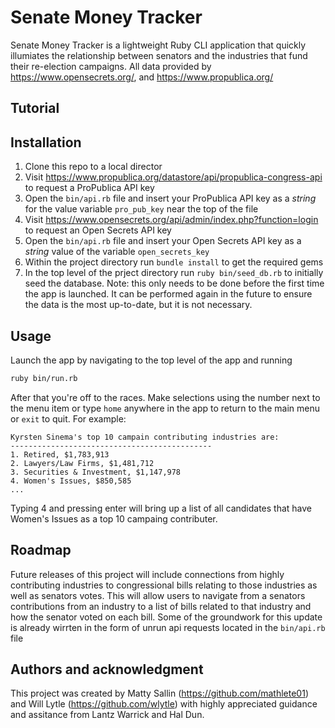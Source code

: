 # Senate Money Tracker

Senate Money Tracker is a lightweight Ruby CLI application that quickly illumiates the relationship between senators and the industries that fund their re-election campaigns. All data provided by https://www.opensecrets.org/, and https://www.propublica.org/

## Tutorial

## Installation

1. Clone this repo to a local director
2. Visit https://www.propublica.org/datastore/api/propublica-congress-api to request a ProPublica API key
3. Open the `bin/api.rb` file and insert your ProPublica API key as a _string_ for the value variable `pro_pub_key` near the top of the file
4. Visit https://www.opensecrets.org/api/admin/index.php?function=login to request an Open Secrets API key
5. Open the `bin/api.rb` file and insert your Open Secrets API key as a _string_ value of the variable `open_secrets_key`
6. Within the project directory run `bundle install` to get the required gems
7. In the top level of the prject directory run `ruby bin/seed_db.rb` to initially seed the database. Note: this only needs to be done before the first time the app is launched. It can be performed again in the future to ensure the data is the most up-to-date, but it is not necessary.

## Usage

Launch the app by navigating to the top level of the app and running

```bash
ruby bin/run.rb
```

After that you're off to the races. Make selections using the number next to the menu item or type `home` anywhere in the app to return to the main menu or `exit` to quit. For example:

```
Kyrsten Sinema's top 10 campain contributing industries are:
---------------------------------------------
1. Retired, $1,783,913
2. Lawyers/Law Firms, $1,481,712
3. Securities & Investment, $1,147,978
4. Women's Issues, $850,585
...
```

Typing 4 and pressing enter will bring up a list of all candidates that have Women's Issues as a top 10 campaing contributer.

## Roadmap

Future releases of this project will include connections from highly contributing industries to congressional bills relating to those industries as well as senators votes. This will allow users to navigate from a senators contributions from an industry to a list of bills related to that industry and how the senator voted on each bill. Some of the groundwork for this update is already wirrten in the form of unrun api requests located in the `bin/api.rb` file

## Authors and acknowledgment

This project was created by Matty Sallin (https://github.com/mathlete01) and Will Lytle (https://github.com/wlytle) with highly appreciated guidance and assitance from Lantz Warrick and Hal Dun.
